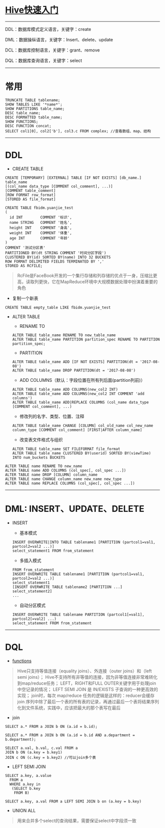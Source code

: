 # [Hive快速入门][2]

---

DDL：数据库模式定义语言，关键字：create

DML：数据操纵语言，关键字：Insert、delete、update

DCL：数据库控制语言，关键字：grant、remove

DQL：数据库查询语言，关键字：select

---

# 常用
```
TRUNCATE TABLE tablename;
SHOW TABLES LIKE '*name*';
SHOW PARTITIONS table_name;
DESC table_name;
DESC FORMATTED table_name;
SHOW FUNCTIONS;
DESC FUNCTION concat;
SELECT col1[0], col2['b'], col3.c FROM complex; //查看数组、map、结构
```
---

# DDL   
- CREATE TABLE
```
CREATE [TEMPORARY] [EXTERNAL] TABLE [IF NOT EXISTS] [db_name.] table_name
[(col_name data_type [COMMENT col_comment], ...)]
[COMMENT table_comment]
[ROW FORMAT row_format]
[STORED AS file_format]
```
```
CREATE TABLE fbidm.yuanjie_test
(  
  id INT  		COMMENT '标识',  
  name STRING  	COMMENT '姓名',
  height INT 	COMMENT '身高',
  weight INT 	COMMENT '体重',
  age INT 		COMMENT '年龄'
)  
COMMENT '测试分区表'  
PARTITIONED BY(dt STRING COMMENT '时间分区字段')
CLUSTERED BY(id) SORTED BY(name) INTO 32 BUCKETS
ROW FORMAT DELIMITED FIELDS TERMINATED BY ','
STORED AS RCFILE;
```
> RcFile是FaceBook开发的一个集行存储和列存储的优点于一身，压缩比更高，读取列更快，它在MapReduce环境中大规模数据处理中扮演着重要的角色

- 复制一个新表
```
CREATE TABLE empty_table LIKE fbidm.yuanjie_test
```

- ALTER TABLE
    - RENAME TO
    ```
    ALTER TABLE table_name RENAME TO new_table_name
    ALTER TABLE table_name PARTITION partition_spec RENAME TO PARTITION partition_spec;
    ```
    
    - PARTITION
    ```
    ALTER TABLE table_name ADD [IF NOT EXISTS] PARTITION(dt = '2017-08-08')
    ALTER TABLE table_name DROP PARTITION(dt = '2017-08-08')
    ```
    - ADD COLUMNS（默认：字段位置在所有列后面(partition列前)）
    ```
    ALTER TABLE table_name ADD COLUMNS(new_col2 INT)
    ALTER TABLE table_name ADD COLUMNS(new_col2 INT COMMENT 'add columns')
    ALTER TABLE table_name ADD|REPLACE COLUMNS (col_name data_type [COMMENT col_comment], ...)
    ```
    
    - 修改列的名字、类型、位置、注释
    ```
    ALTER TABLE table_name CHANGE [COLUMN] col_old_name col_new_name column_type [COMMENT col_comment] [FIRST|AFTER column_name]
    ```
    
    - 改变表文件格式与组织
    ```
    ALTER TABLE table_name SET FILEFORMAT file_format
    ALTER TABLE table_name CLUSTERED BY(userid) SORTED BY(viewTime) INTO num_buckets BUCKETS
    ```

```
ALTER TABLE name RENAME TO new_name
ALTER TABLE name ADD COLUMNS (col_spec[, col_spec ...])
ALTER TABLE name DROP [COLUMN] column_name
ALTER TABLE name CHANGE column_name new_name new_type
ALTER TABLE name REPLACE COLUMNS (col_spec[, col_spec ...])
```
---

# DML: INSERT、UPDATE、DELETE
- INSERT
    - 基本模式
    ```
    INSERT OVERWRITE|INTO TABLE tablename1 [PARTITION (partcol1=val1, partcol2=val2 ...)]
    select_statement1 FROM from_statement
    ```
    
    - 多插入模式
    ```
    FROM from_statement
    INSERT OVERWRITE TABLE tablename1 [PARTITION (partcol1=val1, partcol2=val2 ...)]
    select_statement1
    [INSERT OVERWRITE TABLE tablename2 [PARTITION ...] 
    select_statement2] 
    ...
    ```
    
    - 自动分区模式
    ```
    INSERT OVERWRITE TABLE tablename PARTITION (partcol1[=val1], partcol2[=val2] ...)
    select_statement FROM from_statement
    ```
---

# DQL
- [functions][1]
> Hive只支持等值连接（equality joins）、外连接（outer joins）和（left semi joins）；
Hive不支持所有非等值的连接，因为非等值连接非常难转化到map/reduce任务；
LEFT，RIGHT和FULL OUTER关键字用于处理join中空记录的情况；
LEFT SEMI JOIN 是 IN/EXISTS 子查询的一种更高效的实现；
join时，每次 map/reduce 任务的逻辑是这样的：reducer会缓存join 序列中除了最后一个表的所有表的记录，再通过最后一个表将结果序列化到文件系统，实践中，应该把最大的那个表写在最后

- join
```
SELECT a.* FROM a JOIN b ON (a.id = b.id);

SELECT a.* FROM a JOIN b ON (a.id = b.id AND a.department = b.department);

SELECT a.val, b.val, c.val FROM a 
JOIN b ON (a.key = b.key1) 
JOIN c ON (c.key = b.key2) //可以join多个表
```
- LEFT SEMI JOIN
```
SELECT a.key, a.value 
  FROM a 
  WHERE a.key in 
   (SELECT b.key 
    FROM B)

SELECT a.key, a.val FROM a LEFT SEMI JOIN b on (a.key = b.key)
```

- UNION ALL
> 用来合并多个select的查询结果，需要保证select中字段须一致


  [1]: http://www.aboutyun.com/thread-7316-1-1.html
  [2]: https://cwiki.apache.org/confluence/display/Hive/GettingStarted
